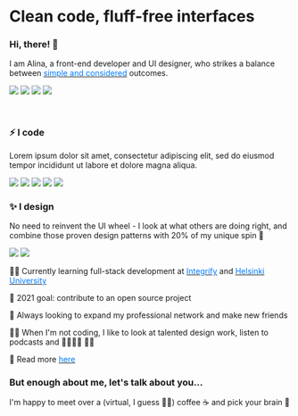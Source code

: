 # Clean code, fluff-free interfaces

### Hi, there! 👋

I am Alina, a front-end developer and UI designer, who strikes a balance between [<span style="color:#007aff">simple and considered</span>][website] outcomes.

[![](https://img.shields.io/badge/-niftysyntax@gmail.com-f7f7f7?style=flat&logo=Gmail&logoColor=000)](mailto:niftysyntax@gmail.com)
[![](https://img.shields.io/badge/-Linkedin-f7f7f7?&logo=Linkedin&logoColor=000)][linkedin]
[![](https://img.shields.io/badge/-Instagram-f7f7f7?&logo=Instagram&logoColor=000)][instagram]
[![](https://img.shields.io/badge/-Twitter-f7f7f7?&logo=Twitter&logoColor=000)][twitter]

<br/>

### ⚡ I code

Lorem ipsum dolor sit amet, consectetur adipiscing elit, sed do eiusmod tempor incididunt ut labore et dolore magna aliqua.

![](<https://img.shields.io/badge/-JavaScript(ES6)-f7f7f7?&logo=JavaScript&logoColor=000>)
![](https://img.shields.io/badge/-React-f7f7f7?&logo=React&logoColor=000)
![](<https://img.shields.io/badge/-Node(Express)-f7f7f7?&logo=Node.js&logoColor=000>)
![](https://img.shields.io/badge/-MongoDB-f7f7f7?&logo=Mongodb&logoColor=000)
![](https://img.shields.io/badge/-SASS-f7f7f7?&logo=Sass&logoColor=000)

### ✨ I design

No need to reinvent the UI wheel - I look at what others are doing right, and combine those proven design patterns with 20% of my unique spin 💅

![](https://img.shields.io/badge/-Figma-f7f7f7?&logo=Figma&logoColor=000)
![](https://img.shields.io/badge/-AdobeXD-f7f7f7?&logo=Adobe&logoColor=000)

👩‍💻 Currently learning full-stack development at [<span style="color:#007aff">Integrify</span>][integrify] and [<span style="color:#007aff">Helsinki University</span>][fullstackopencourse]

🌱 2021 goal: contribute to an open source project

🤝 Always looking to expand my professional network and make new friends

🧘‍♀️ When I'm not coding, I like to look at talented design work, listen to podcasts and 🏃‍♀️🤸‍♀️ 🏋️‍♀️

👀 Read more [<span style="color:#007aff">here</span>][website]

### But enough about me, let's talk about you...

I'm happy to meet over a (virtual, I guess 🤦‍♀️) coffee ☕ and pick your brain 🧠

[integrify]: https://www.integrify.io/en/academy
[fullstackopencourse]: https://courses.helsinki.fi/fi/aytkt21009/129171256
[website]: https://alinailina.info
[linkedin]: https://www.linkedin.com/in/alinailina/
[instagram]: https://instagram.com/niftysyntax
[twitter]: https://twitter.com/niftysyntax
